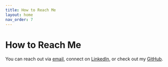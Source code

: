 ```yaml
---
title: How to Reach Me
layout: home
nav_order: 7
---
```


# How to Reach Me

You can reach out via [email](mailto:cintiam.jor@gmail.com), connect on [LinkedIn](https://www.linkedin.com/in/cintiamagalhaes/), or check out my [GitHub](https://github.com/cikasm).